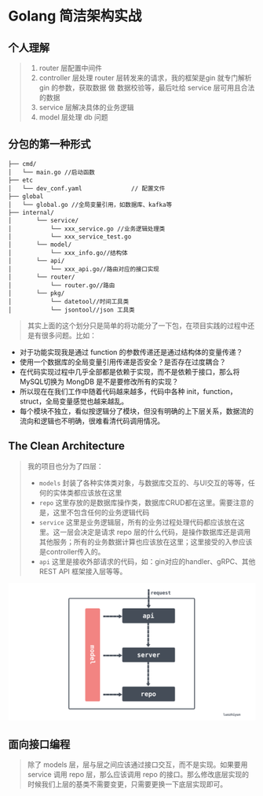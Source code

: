 # Golang 简洁架构实战

## 个人理解

>1. router 层配置中间件
>1. controller 层处理 router 层转发来的请求，我的框架是gin 就专门解析 gin 的参数，获取数据 做 数据校验等，最后吐给 service 层可用且合法的数据
>1. service 层解决具体的业务逻辑
>1. model 层处理 db 问题
## 分包的第一种形式

```
├── cmd/
│   └── main.go //启动函数
├── etc
│   └── dev_conf.yaml              // 配置文件 
├── global
│   └── global.go //全局变量引用，如数据库、kafka等
├── internal/
│       └── service/
│           └── xxx_service.go //业务逻辑处理类
│           └── xxx_service_test.go 
│       └── model/
│           └── xxx_info.go//结构体
│       └── api/
│           └── xxx_api.go//路由对应的接口实现
│       └── router/
│           └── router.go//路由
│       └── pkg/
│           └── datetool//时间工具类
│           └── jsontool//json 工具类
```

> 其实上面的这个划分只是简单的将功能分了一下包，在项目实践的过程中还是有很多问题。比如：

- 对于功能实现我是通过 function 的参数传递还是通过结构体的变量传递？
- 使用一个数据库的全局变量引用传递是否安全？是否存在过度耦合？
- 在代码实现过程中几乎全部都是依赖于实现，而不是依赖于接口，那么将MySQL切换为 MongDB 是不是要修改所有的实现？
- 所以现在在我们工作中随着代码越来越多，代码中各种 init，function，struct，全局变量感觉也越来越乱。
- 每个模块不独立，看似按逻辑分了模块，但没有明确的上下层关系，数据流的流向和逻辑也不明确，很难看清代码调用情况。

## The Clean Architecture

> 我的项目也分为了四层：
>
> - `models` 封装了各种实体类对象，与数据库交互的、与UI交互的等等，任何的实体类都应该放在这里
> - `repo` 这里存放的是数据库操作类，数据库CRUD都在这里。需要注意的是，这里不包含任何的业务逻辑代码
> - `service` 这里是业务逻辑层，所有的业务过程处理代码都应该放在这里。这一层会决定是请求 repo 层的什么代码，是操作数据库还是调用其他服务；所有的业务数据计算也应该放在这里；这里接受的入参应该是controller传入的。
> - `api` 这里是接收外部请求的代码，如：gin对应的handler、gRPC、其他REST API 框架接入层等等。

![1641287602-8219-61d40fb2c8afa-351244](./1641287602-8219-61d40fb2c8afa-351244.png)

## 面向接口编程

> 除了 models 层，层与层之间应该通过接口交互，而不是实现。如果要用 service 调用 repo 层，那么应该调用 repo 的接口。那么修改底层实现的时候我们上层的基类不需要变更，只需要更换一下底层实现即可。















